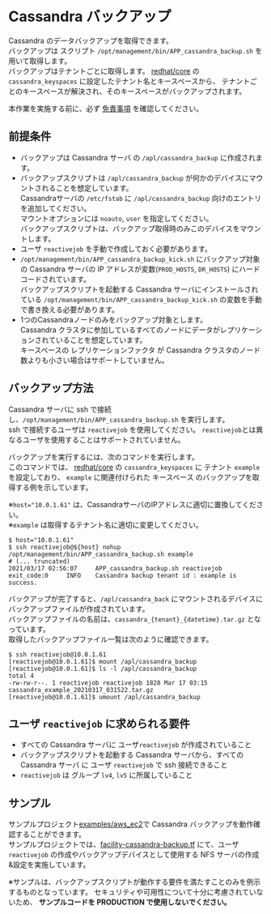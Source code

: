 # Cassandra バックアップ

Cassandra のデータバックアップを取得できます。  
バックアップは スクリプト `/opt/management/bin/APP_cassandra_backup.sh` を用いて取得します。  
バックアップはテナントごとに取得します。
[redhat/core] の `cassandra_keyspaces` に設定したテナント名とキースペースから、
テナントごとのキースペースが解決され、そのキースペースがバックアップされます。

本作業を実施する前に、必ず [免責事項] を確認してください。

## 前提条件

- バックアップは Cassandra サーバ の `/apl/cassandra_backup` に作成されます。
- バックアップスクリプトは `/apl/cassandra_backup` が何かのデバイスにマウントされることを想定しています。  
  Cassandraサーバの `/etc/fstab` に `/apl/cassandra_backup` 向けのエントリを追加してください。  
  マウントオプションには `noauto`, `user` を指定してください。  
  バックアップスクリプトは、バックアップ取得時のみこのデバイスをマウントします。
- ユーザ `reactivejob` を手動で作成しておく必要があります。
- `/opt/management/bin/APP_cassandra_backup_kick.sh` にバックアップ対象の Cassandra サーバの IP アドレスが変数(`PROD_HOSTS`, `DR_HOSTS`) にハードコードされています。  
  バックアップスクリプトを起動する Cassandra サーバにインストールされている `/opt/management/bin/APP_cassandra_backup_kick.sh` の変数を手動で書き換える必要があります。
- 1つのCassandraノードのみをバックアップ対象とします。  
  Cassandra クラスタに参加しているすべてのノードにデータがレプリケーションされていることを想定しています。  
  キースペースの レプリケーションファクタ が Cassandra クラスタのノード数よりも小さい場合はサポートしていません。


## バックアップ方法

Cassandra サーバに ssh で接続し、`/opt/management/bin/APP_cassandra_backup.sh` を実行します。  
ssh で接続するユーザは `reactivejob` を使用してください。
`reactivejob`とは異なるユーザを使用することはサポートされていません。

バックアップを実行するには、次のコマンドを実行します。    
このコマンドでは、 [redhat/core] の `cassandra_keyspaces` に テナント `example` を設定しており、
`example` に関連付けられた キースペース のバックアップを取得する例を示しています。  

※`host="10.0.1.61"` は、CassandraサーバのIPアドレスに適切に置換してください。  
※`example` は取得するテナント名に適切に変更してください。

```shell
$ host="10.0.1.61"
$ ssh reactivejob@${host} nohup /opt/management/bin/APP_cassandra_backup.sh example
# (... truncated)
2021/03/17 02:56:07     APP_cassandra_backup.sh reactivejob     exit_code:0     INFO    Cassandra backup tenant id : example is success.
```

バックアップが完了すると、`/apl/cassandra_back` にマウントされるデバイスにバックアップファイルが作成されています。  
バックアップファイルの名前は、`cassandra_{tenant}_{datetime}.tar.gz` となっています。  
取得したバックアップファイル一覧は次のように確認できます。  

```shell
$ ssh reactivejob@10.0.1.61
[reactivejob@10.0.1.61]$ mount /apl/cassandra_backup 
[reactivejob@10.0.1.61]$ ls -l /apl/cassandra_backup 
total 4
-rw-rw-r--. 1 reactivejob reactivejob 1828 Mar 17 03:15 cassandra_example_20210317_031522.tar.gz
[reactivejob@10.0.1.61]$ umount /apl/cassandra_backup
```


## ユーザ `reactivejob` に求められる要件

- すべての Cassandra サーバに ユーザ`reactivejob` が作成されていること
- バックアップスクリプトを起動する Cassandra サーバから、すべての Cassandra サーバ に ユーザ `reactivejob` で ssh 接続できること
- `reactivejob` は グループ `lv4`, `lv5` に所属していること


## サンプル
サンプルプロジェクト[examples/aws_ec2]で Cassandra バックアップを動作確認することができます。  
サンプルプロジェクトでは、[facility-cassandra-backup.tf] にて、ユーザ `reactivejob` の作成やバックアップデバイスとして使用する NFS サーバの作成&設定を実施しています。

※サンプルは、バックアップスクリプトが動作する要件を満たすことのみを例示するものとなっています。
セキュリティや可用性について十分に考慮されていないため、 **サンプルコードを PRODUCTION で使用しないでください。**



[redhat/core]: /modules/service/redhat/core
[examples/aws_ec2]: /examples/aws_ec2
[facility-cassandra-backup.tf]: /examples/aws_ec2/facility-cassandra-backup.tf
[免責事項]: /README.md#免責事項
